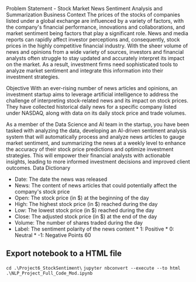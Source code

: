 
Problem Statement - Stock Market News Sentiment Analysis and Summarization
Business Context
The prices of the stocks of companies listed under a global exchange are influenced by a variety of factors, with the company's financial performance, innovations and collaborations, and market sentiment being factors that play a significant role. News and media reports can rapidly affect investor perceptions and, consequently, stock prices in the highly competitive financial industry. With the sheer volume of news and opinions from a wide variety of sources, investors and financial analysts often struggle to stay updated and accurately interpret its impact on the market. As a result, investment firms need sophisticated tools to analyze market sentiment and integrate this information into their investment strategies.
 

Objective
With an ever-rising number of news articles and opinions, an investment startup aims to leverage artificial intelligence to address the challenge of interpreting stock-related news and its impact on stock prices. They have collected historical daily news for a specific company listed under NASDAQ, along with data on its daily stock price and trade volumes.

As a member of the Data Science and AI team in the startup, you have been tasked with analyzing the data, developing an AI-driven sentiment analysis system that will automatically process and analyze news articles to gauge market sentiment, and summarizing the news at a weekly level to enhance the accuracy of their stock price predictions and optimize investment strategies. This will empower their financial analysts with actionable insights, leading to more informed investment decisions and improved client outcomes.
Data Dictionary
* Date: The date the news was released
* News: The content of news articles that could potentially affect the company's stock price
* Open: The stock price (in $) at the beginning of the day
* High: The highest stock price (in $) reached during the day
* Low: The lowest stock price (in $) reached during the day
* Close: The adjusted stock price (in $) at the end of the day
* Volume: The number of shares traded during the day
* Label: The sentiment polarity of the news content
             *  1: Positive
             *  0: Neutral
             * -1: Negative
Points	60


## Export notebook to a HTML file

``` cd .\Project6_StockSentiment\ ```
``` jupyter nbconvert --execute --to html .\NLP_Project_Full_Code_Mod.ipynb ```
